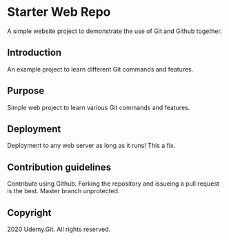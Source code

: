 # Starter Web Repo

A simple website project to demonstrate the use of Git and Github together.

## Introduction
An example project to learn different Git commands and features.

## Purpose
Simple web project to learn various Git commands and features.

## Deployment
Deployment to any web server as long as it runs! This a fix.

## Contribution guidelines
Contribute using Github. Forking the repository and issueing a pull request is the best.
Master branch unprotected.

## Copyright
2020 Udemy.Git. All rights reserved.